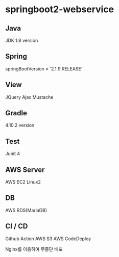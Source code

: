 # springboot2-webservice

## Java
JDK 1.8 version

## Spring
springBootVersion = '2.1.9.RELEASE'

## View
JQuery
Ajax
Mustache

## Gradle 
4.10.2 version

## Test
Junit 4

## AWS Server
AWS EC2 Linux2 

## DB
AWS RDS(MariaDB)

## CI / CD
Github Action
AWS S3 
AWS CodeDeploy

Nginx를 이용하여 무중단 배포 
